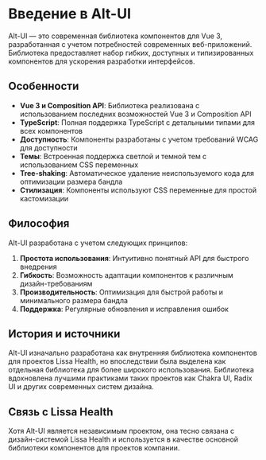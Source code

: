 # Введение в Alt-UI

Alt-UI — это современная библиотека компонентов для Vue 3, разработанная с учетом потребностей современных веб-приложений. Библиотека предоставляет набор гибких, доступных и типизированных компонентов для ускорения разработки интерфейсов.

## Особенности

- **Vue 3 и Composition API**: Библиотека реализована с использованием последних возможностей Vue 3 и Composition API
- **TypeScript**: Полная поддержка TypeScript с детальными типами для всех компонентов
- **Доступность**: Компоненты разработаны с учетом требований WCAG для доступности
- **Темы**: Встроенная поддержка светлой и темной тем с использованием CSS переменных
- **Tree-shaking**: Автоматическое удаление неиспользуемого кода для оптимизации размера бандла
- **Стилизация**: Компоненты используют CSS переменные для простой кастомизации

## Философия

Alt-UI разработана с учетом следующих принципов:

1. **Простота использования**: Интуитивно понятный API для быстрого внедрения
2. **Гибкость**: Возможность адаптации компонентов к различным дизайн-требованиям
3. **Производительность**: Оптимизация для быстрой работы и минимального размера бандла
4. **Поддержка**: Регулярные обновления и исправления ошибок

## История и источники

Alt-UI изначально разработана как внутренняя библиотека компонентов для проектов Lissa Health, но впоследствии была выделена как отдельная библиотека для более широкого использования. Библиотека вдохновлена лучшими практиками таких проектов как Chakra UI, Radix UI и других современных систем дизайна.

## Связь с Lissa Health

Хотя Alt-UI является независимым проектом, она тесно связана с дизайн-системой Lissa Health и используется в качестве основной библиотеки компонентов для проектов компании. 
